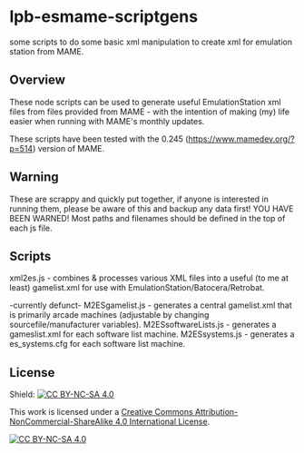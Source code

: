 # lpb-esmame-scriptgens
some scripts to do some basic xml manipulation to create xml for emulation station from MAME.

## Overview
These node scripts can be used to generate useful EmulationStation xml files from files provided from MAME - with the intention of making (my) life easier when running with MAME's monthly updates.

These scripts have been tested with the 0.245 (https://www.mamedev.org/?p=514) version of MAME.

## Warning
These are scrappy and quickly put together, if anyone is interested in running them, please be aware of this and backup any data first! YOU HAVE BEEN WARNED!
Most paths and filenames should be defined in the top of each js file.

## Scripts
xml2es.js - combines & processes various XML files into a useful (to me at least) gamelist.xml for use with EmulationStation/Batocera/Retrobat.

-currently defunct-
M2ESgamelist.js - generates a central gamelist.xml that is primarily arcade machines (adjustable by changing sourcefile/manufacturer variables).
M2ESsoftwareLists.js - generates a gameslist.xml for each software list machine.
M2ESsystems.js - generates a es_systems.cfg for each software list machine.


## License
Shield: [![CC BY-NC-SA 4.0][cc-by-nc-sa-shield]][cc-by-nc-sa]

This work is licensed under a
[Creative Commons Attribution-NonCommercial-ShareAlike 4.0 International License][cc-by-nc-sa].

[![CC BY-NC-SA 4.0][cc-by-nc-sa-image]][cc-by-nc-sa]

[cc-by-nc-sa]: http://creativecommons.org/licenses/by-nc-sa/4.0/
[cc-by-nc-sa-image]: https://licensebuttons.net/l/by-nc-sa/4.0/88x31.png
[cc-by-nc-sa-shield]: https://img.shields.io/badge/License-CC%20BY--NC--SA%204.0-lightgrey.svg
